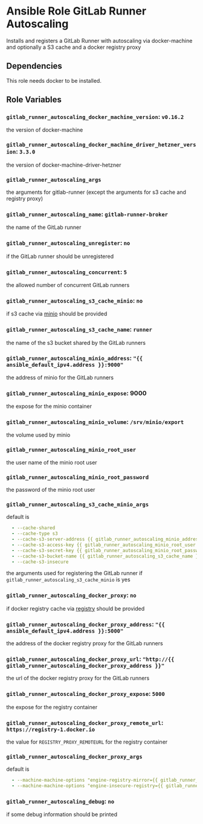 # Ansible Role GitLab Runner Autoscaling

Installs and registers a GitLab Runner with autoscaling via docker-machine and optionally a S3 cache and a docker registry proxy

## Dependencies

This role needs docker to be installed.

## Role Variables

### `gitlab_runner_autoscaling_docker_machine_version`: `v0.16.2`

the version of docker-machine

### `gitlab_runner_autoscaling_docker_machine_driver_hetzner_version`: `3.3.0`

the version of docker-machine-driver-hetzner

### `gitlab_runner_autoscaling_args`

the arguments for gitlab-runner (except the arguments for s3 cache and registry proxy)

### `gitlab_runner_autoscaling_name`: `gitlab-runner-broker`

the name of the GitLab runner

### `gitlab_runner_autoscaling_unregister`: `no`

if the GitLab runner should be unregistered

### `gitlab_runner_autoscaling_concurrent`: `5`

the allowed number of concurrent GitLab runners

### `gitlab_runner_autoscaling_s3_cache_minio`: `no`

if s3 cache via [minio](https://min.io/) should be provided

### `gitlab_runner_autoscaling_s3_cache_name`: `runner`

the name of the s3 bucket shared by the GitLab runners

### `gitlab_runner_autoscaling_minio_address`: `"{{ ansible_default_ipv4.address }}:9000"`

the address of minio for the GitLab runners

### `gitlab_runner_autoscaling_minio_expose`: 9000

the expose for the minio container

### `gitlab_runner_autoscaling_minio_volume`: `/srv/minio/export`

the volume used by minio

### `gitlab_runner_autoscaling_minio_root_user`

the user name of the minio root user

### `gitlab_runner_autoscaling_minio_root_password`

the password of the minio root user

### `gitlab_runner_autoscaling_s3_cache_minio_args`

default is

```yml
  - --cache-shared
  - --cache-type s3
  - --cache-s3-server-address {{ gitlab_runner_autoscaling_minio_address }}
  - --cache-s3-access-key {{ gitlab_runner_autoscaling_minio_root_user }}
  - --cache-s3-secret-key {{ gitlab_runner_autoscaling_minio_root_password }}
  - --cache-s3-bucket-name {{ gitlab_runner_autoscaling_s3_cache_name }}
  - --cache-s3-insecure
```

the arguments used for registering the GitLab runner if `gitlab_runner_autoscaling_s3_cache_minio` is yes

### `gitlab_runner_autoscaling_docker_proxy`: `no`

if docker registry cache via [registry](https://hub.docker.com/_/registry) should be provided

### `gitlab_runner_autoscaling_docker_proxy_address`: `"{{ ansible_default_ipv4.address }}:5000"`

the address of the docker registry proxy for the GitLab runners

### `gitlab_runner_autoscaling_docker_proxy_url`: `"http://{{ gitlab_runner_autoscaling_docker_proxy_address }}"`

the url of the docker registry proxy for the GitLab runners

### `gitlab_runner_autoscaling_docker_proxy_expose`: `5000`

the expose for the registry container

### `gitlab_runner_autoscaling_docker_proxy_remote_url`: `https://registry-1.docker.io`

the value for `REGISTRY_PROXY_REMOTEURL` for the registry container

### `gitlab_runner_autoscaling_docker_proxy_args`

default is

```yml
  - --machine-machine-options "engine-registry-mirror={{ gitlab_runner_autoscaling_docker_proxy_url }}"
  - --machine-machine-options "engine-insecure-registry={{ gitlab_runner_autoscaling_docker_proxy_address }}"
```

### `gitlab_runner_autoscaling_debug`: `no`

if some debug information should be printed
